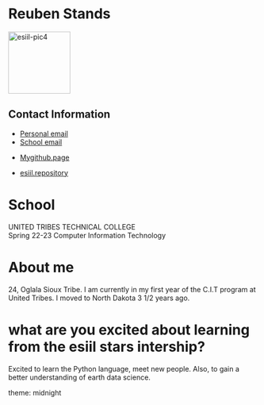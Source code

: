  
# Reuben Stands  

<img width="125" alt="esiil-pic4" src="https://user-images.githubusercontent.com/128166429/230536246-ea6c3f84-4c5e-418e-842f-cdac43259c1f.png">

## Contact Information  
<ul>
  <li><a href="mailto:https://reubenstands@gmail.com">Personal email</a></li>
  <li><a href="mailto:https://stands.reuben@stu.uttc.edu">School email</a></li>
  <li><p><a href="https://github.com/Haak0">Mygithub.page</a></p></li>
  <li><p><a href="https://github.com/Haak0/Reubens-esiil-stars-webpage">esiil.repository</a></p></li>
</ul>  

# School  
UNITED TRIBES TECHNICAL COLLEGE  
Spring 22-23
Computer Information Technology  

# About me  
24, Oglala Sioux Tribe. I am currently in my first year of the C.I.T program at United Tribes. I moved to North Dakota 3 1/2 years ago.  

# what are you excited about learning from the esiil stars intership?
Excited to learn the Python language, meet new people. Also, to gain a better understanding of earth data science.

theme: midnight
